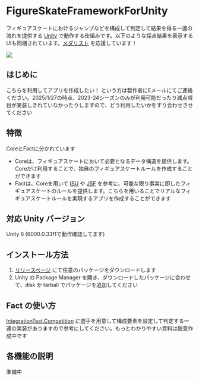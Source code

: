 # FigureSkateFrameworkForUnity

フィギュアスケートにおけるジャンプなどを構成して判定して結果を得る一連の流れを提供する [Unity](https://unity.com/) で動作する仕組みです。以下のような採点結果を表示するUIも同梱されています。[メダリスト](https://afternoon.kodansha.co.jp/c/medalist/) を応援しています！

![](https://github.com/user-attachments/assets/9ac07e5c-74f3-43b8-9633-12786301212d)

## はじめに

こちらを利用してアプリを作成したい！ という方は製作者にEメールにてご連絡ください。2025/1/27の時点、2023-24シーズンのみが利用可能だったり減点項目が実装しきれていなかったりしますので、どう利用したいかをすり合わせさせてください

## 特徴

CoreとFactに分かれています
- Coreは、フィギュアスケートにおいて必要となるデータ構造を提供します。Coreだけ利用することで、独自のフィギュアスケートルールを作成することができます
- Factは、Coreを用いて [ISU](https://current.isu.org/) や [JSF](https://www.jsfresults.com/index.htm) を参考に、可能な限り事実に即したフィギュアスケートのルールを提供します。こちらを用いることでリアルなフィギュアスケートルールを実現するアプリを作成することができます

## 対応 Unity バージョン

Unity 6 (6000.0.33f1で動作確認してます)

## インストール方法

1. [リリースページ](https://github.com/wlg-shinya/FigureSkateFrameworkForUnity/releases) にて任意のパッケージをダウンロードします
2. Unity の Package Manager を開き、ダウンロードしたパッケージに合わせて、disk か tarball でパッケージを追加してください

## Fact の使い方

[IntegrationTest.Competition](https://github.com/wlg-shinya/FigureSkateFrameworkForUnity/blob/d38c282963d525bbf30f65f22f628cc72b6632b4/Tests/Fact/Runtime/IntegrationTest.cs#L21C28-L21C39) に選手を用意して構成要素を設定して判定する一連の実装がありますので参考にしてください。もっとわかりやすい資料は鋭意作成中です

## 各機能の説明

準備中
